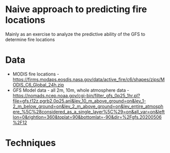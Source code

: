 # Naive approach to predicting fire locations

Mainly as an exercise to analyze the predictive ability of the GFS to determine fire locations

# Data
* MODIS fire locations - https://firms.modaps.eosdis.nasa.gov/data/active_fire/c6/shapes/zips/MODIS_C6_Global_24h.zip
* GFS Model data - all 2m, 10m, whole atmosphere data - https://nomads.ncep.noaa.gov/cgi-bin/filter_gfs_0p25_1hr.pl?file=gfs.t12z.pgrb2.0p25.anl&lev_10_m_above_ground=on&lev_1-2_m_below_ground=on&lev_2_m_above_ground=on&lev_entire_atmosphere_%5C%28considered_as_a_single_layer%5C%29=on&all_var=on&leftlon=0&rightlon=360&toplat=90&bottomlat=-90&dir=%2Fgfs.20200506%2F12

# Techniques
